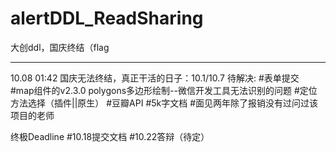 # alertDDL_ReadSharing
大创ddl，国庆终结（flag

-------------------
10.08 01:42
国庆无法终结，真正干活的日子：10.1/10.7
待解决: #表单提交  
       #map组件的v2.3.0 polygons多边形绘制--微信开发工具无法识别的问题
       #定位方法选择（插件||原生）
       #豆瓣API
       #5k字文档
       #面见两年除了报销没有过问过该项目的老师

终极Deadline
       #10.18提交文档
       #10.22答辩（待定）

